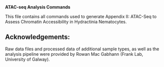 **ATAC-seq Analysis Commands**
  
  This file contains all commands used to generate Appendix II: ATAC-Seq to Assess Chromatin Accessibility in Hydractinia Nematocytes.

## Acknowledgements: 
  Raw data files and processed data of additional sample types, as well as the analysis pipeline were provided by Rowan Mac Gabhann (Frank Lab, University of Galway).

  
